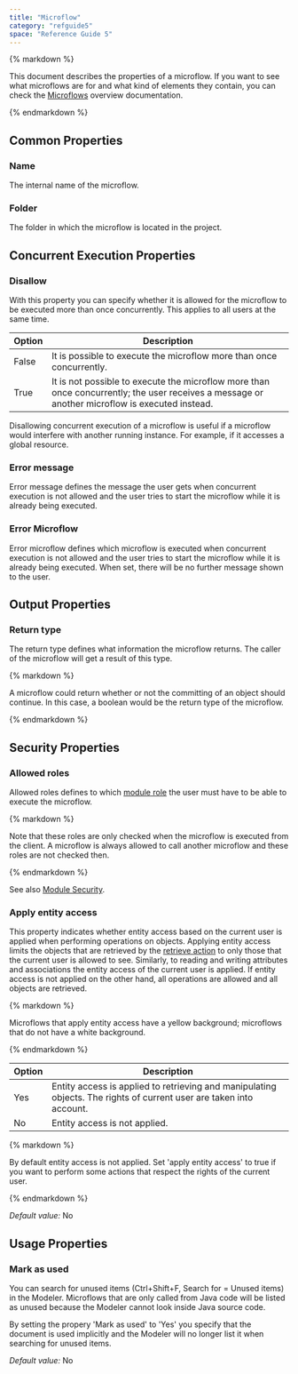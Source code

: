 ```yaml
---
title: "Microflow"
category: "refguide5"
space: "Reference Guide 5"
---
```



<div class="alert alert-warning">{% markdown %}

This document describes the properties of a microflow. If you want to see what microflows are for and what kind of elements they contain, you can check the [Microflows](Microflows) overview documentation.

{% endmarkdown %}</div>

## Common Properties

### Name

The internal name of the microflow.

### Folder

The folder in which the microflow is located in the project.

## Concurrent Execution Properties

### Disallow

With this property you can specify whether it is allowed for the microflow to be executed more than once concurrently. This applies to all users at the same time.

<table><thead><tr><th class="confluenceTh">Option</th><th class="confluenceTh">Description</th></tr></thead><tbody><tr><td class="confluenceTd">False</td><td class="confluenceTd">It is possible to execute the microflow more than once concurrently.</td></tr><tr><td class="confluenceTd">True</td><td class="confluenceTd">It is not possible to execute the microflow more than once concurrently; the user receives a message or another microflow is executed instead.</td></tr></tbody></table>

Disallowing concurrent execution of a microflow is useful if a microflow would interfere with another running instance. For example, if it accesses a global resource.

### Error message

Error message defines the message the user gets when concurrent execution is not allowed and the user tries to start the microflow while it is already being executed.

### Error Microflow

Error microflow defines which microflow is executed when concurrent execution is not allowed and the user tries to start the microflow while it is already being executed. When set, there will be no further message shown to the user.

## Output Properties

### Return type

The return type defines what information the microflow returns. The caller of the microflow will get a result of this type.

<div class="alert alert-info">{% markdown %}

A microflow could return whether or not the committing of an object should continue. In this case, a boolean would be the return type of the microflow.

{% endmarkdown %}</div>

## Security Properties

### Allowed roles

Allowed roles defines to which [module role](Module+Role) the user must have to be able to execute the microflow.

<div class="alert alert-warning">{% markdown %}

Note that these roles are only checked when the microflow is executed from the client. A microflow is always allowed to call another microflow and these roles are not checked then.

{% endmarkdown %}</div>

See also [Module Security](Module+Security).

### Apply entity access

This property indicates whether entity access based on the current user is applied when performing operations on objects. Applying entity access limits the objects that are retrieved by the [retrieve action](Retrieve) to only those that the current user is allowed to see. Similarly, to reading and writing attributes and associations the entity access of the current user is applied. If entity access is not applied on the other hand, all operations are allowed and all objects are retrieved.

<div class="alert alert-warning">{% markdown %}

Microflows that apply entity access have a yellow background; microflows that do not have a white background.

{% endmarkdown %}</div><table><thead><tr><th class="confluenceTh">Option</th><th class="confluenceTh">Description</th></tr></thead><tbody><tr><td class="confluenceTd">Yes</td><td class="confluenceTd">Entity access is applied to retrieving and manipulating objects. The rights of current user are taken into account.</td></tr><tr><td class="confluenceTd">No</td><td class="confluenceTd">Entity access is not applied.</td></tr></tbody></table><div class="alert alert-success">{% markdown %}

By default entity access is not applied. Set 'apply entity access' to true if you want to perform some actions that respect the rights of the current user.

{% endmarkdown %}</div>

_Default value:_ No

## Usage Properties

### Mark as used

You can search for unused items (Ctrl+Shift+F, Search for = Unused items) in the Modeler. Microflows that are only called from Java code will be listed as unused because the Modeler cannot look inside Java source code.

By setting the propery 'Mark as used' to 'Yes' you specify that the document is used implicitly and the Modeler will no longer list it when searching for unused items.

_Default value:_ No